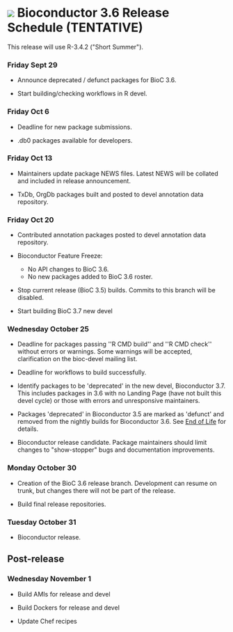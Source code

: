 # ![](/images/icons/magnifier.gif) Bioconductor 3.6 Release Schedule (TENTATIVE)

This release will use R-3.4.2 ("Short Summer").

### Friday Sept 29 

* Announce deprecated / defunct packages for BioC 3.6.

* Start building/checking workflows in R devel.

### Friday Oct 6 

* Deadline for new package submissions.

* .db0 packages available for developers.

### Friday Oct 13

* Maintainers update package NEWS files. Latest NEWS will be collated 
  and included in release announcement.

* TxDb, OrgDb packages built and posted to devel annotation data repository.

### Friday Oct 20

* Contributed annotation packages posted to devel annotation data repository.

* Bioconductor Feature Freeze: 
  - No API changes to BioC 3.6.
  - No new packages added to BioC 3.6 roster.

* Stop current release (BioC 3.5) builds.  Commits to this branch will be
  disabled.

* Start building BioC 3.7 new devel

### Wednesday October 25 

* Deadline for packages passing ''R CMD build'' and ''R CMD check''
  without errors or warnings.  Some warnings will be accepted, clarification 
  on the bioc-devel mailing list.

* Deadline for workflows to build successfully.

* Identify packages to be 'deprecated' in the new devel, Bioconductor 3.7. This 
  includes packages in 3.6 with no Landing Page (have not built this 
  devel cycle) or those with errors and unresponsive maintainers. 

* Packages 'deprecated' in Bioconductor 3.5 are marked as 'defunct' and 
  removed from the nightly builds for Bioconductor 3.6.
  See [End of Life](/developers/package-end-of-life) for details.

* Bioconductor release candidate.  Package maintainers should limit
  changes to "show-stopper" bugs and documentation improvements.

### Monday October 30 

* Creation of the BioC 3.6 release branch.  Development can resume on
  trunk, but changes there will not be part of the release.

* Build final release repositories.


### Tuesday October 31 

* Bioconductor release.


## Post-release

### Wednesday November 1 

* Build AMIs for release and devel

* Build Dockers for release and devel

* Update Chef recipes
